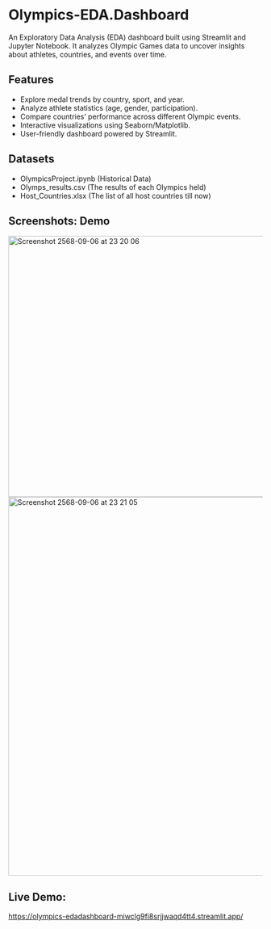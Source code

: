 # Olympics-EDA.Dashboard
An Exploratory Data Analysis (EDA) dashboard built using Streamlit and Jupyter Notebook. It analyzes Olympic Games data to uncover insights about athletes, countries, and events over time.

## Features
- Explore medal trends by country, sport, and year.
- Analyze athlete statistics (age, gender, participation).
- Compare countries’ performance across different Olympic events.
- Interactive visualizations using Seaborn/Matplotlib.
- User-friendly dashboard powered by Streamlit.

## Datasets
- OlympicsProject.ipynb (Historical Data)
- Olymps_results.csv (The results of each Olympics held)
- Host_Countries.xlsx (The list of all host countries till now)

## Screenshots: Demo
<img width="850" height="517" alt="Screenshot 2568-09-06 at 23 20 06" src="https://github.com/user-attachments/assets/9dd8fa26-13ce-4f91-ab68-d2a8e005f594" />
<img width="820" height="750" alt="Screenshot 2568-09-06 at 23 21 05" src="https://github.com/user-attachments/assets/530bb977-980f-420b-a6d1-c792e99b4214" />

## Live Demo: 
https://olympics-edadashboard-miwclg9fi8srjjwaqd4tt4.streamlit.app/
